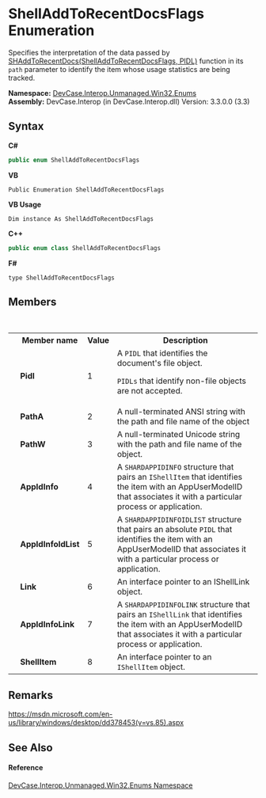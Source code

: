# ShellAddToRecentDocsFlags Enumeration
 

Specifies the interpretation of the data passed by <a href="M_DevCase_Interop_Unmanaged_Win32_NativeMethods_SHAddToRecentDocs">SHAddToRecentDocs(ShellAddToRecentDocsFlags, PIDL)</a> function in its `path` parameter to identify the item whose usage statistics are being tracked.

**Namespace:**&nbsp;<a href="N_DevCase_Interop_Unmanaged_Win32_Enums">DevCase.Interop.Unmanaged.Win32.Enums</a><br />**Assembly:**&nbsp;DevCase.Interop (in DevCase.Interop.dll) Version: 3.3.0.0 (3.3)

## Syntax

**C#**<br />
``` C#
public enum ShellAddToRecentDocsFlags
```

**VB**<br />
``` VB
Public Enumeration ShellAddToRecentDocsFlags
```

**VB Usage**<br />
``` VB Usage
Dim instance As ShellAddToRecentDocsFlags
```

**C++**<br />
``` C++
public enum class ShellAddToRecentDocsFlags
```

**F#**<br />
``` F#
type ShellAddToRecentDocsFlags
```


## Members
&nbsp;<table><tr><th></th><th>Member name</th><th>Value</th><th>Description</th></tr><tr><td /><td target="F:DevCase.Interop.Unmanaged.Win32.Enums.ShellAddToRecentDocsFlags.Pidl">**Pidl**</td><td>1</td><td>A `PIDL` that identifies the document's file object. 

`PIDLs` that identify non-file objects are not accepted.</td></tr><tr><td /><td target="F:DevCase.Interop.Unmanaged.Win32.Enums.ShellAddToRecentDocsFlags.PathA">**PathA**</td><td>2</td><td>A null-terminated ANSI string with the path and file name of the object</td></tr><tr><td /><td target="F:DevCase.Interop.Unmanaged.Win32.Enums.ShellAddToRecentDocsFlags.PathW">**PathW**</td><td>3</td><td>A null-terminated Unicode string with the path and file name of the object.</td></tr><tr><td /><td target="F:DevCase.Interop.Unmanaged.Win32.Enums.ShellAddToRecentDocsFlags.AppIdInfo">**AppIdInfo**</td><td>4</td><td>A `SHARDAPPIDINFO` structure that pairs an `IShellItem` that identifies the item with an AppUserModelID that associates it with a particular process or application.</td></tr><tr><td /><td target="F:DevCase.Interop.Unmanaged.Win32.Enums.ShellAddToRecentDocsFlags.AppIdInfoIdList">**AppIdInfoIdList**</td><td>5</td><td>A `SHARDAPPIDINFOIDLIST` structure that pairs an absolute `PIDL` that identifies the item with an AppUserModelID that associates it with a particular process or application.</td></tr><tr><td /><td target="F:DevCase.Interop.Unmanaged.Win32.Enums.ShellAddToRecentDocsFlags.Link">**Link**</td><td>6</td><td>An interface pointer to an IShellLink object.</td></tr><tr><td /><td target="F:DevCase.Interop.Unmanaged.Win32.Enums.ShellAddToRecentDocsFlags.AppIdInfoLink">**AppIdInfoLink**</td><td>7</td><td>A `SHARDAPPIDINFOLINK` structure that pairs an `IShellLink` that identifies the item with an AppUserModelID that associates it with a particular process or application.</td></tr><tr><td /><td target="F:DevCase.Interop.Unmanaged.Win32.Enums.ShellAddToRecentDocsFlags.ShellItem">**ShellItem**</td><td>8</td><td>An interface pointer to an `IShellItem` object.</td></tr></table>

## Remarks
<a href="https://msdn.microsoft.com/en-us/library/windows/desktop/dd378453(v=vs.85).aspx" target="_blank">https://msdn.microsoft.com/en-us/library/windows/desktop/dd378453(v=vs.85).aspx</a>

## See Also


#### Reference
<a href="N_DevCase_Interop_Unmanaged_Win32_Enums">DevCase.Interop.Unmanaged.Win32.Enums Namespace</a><br />